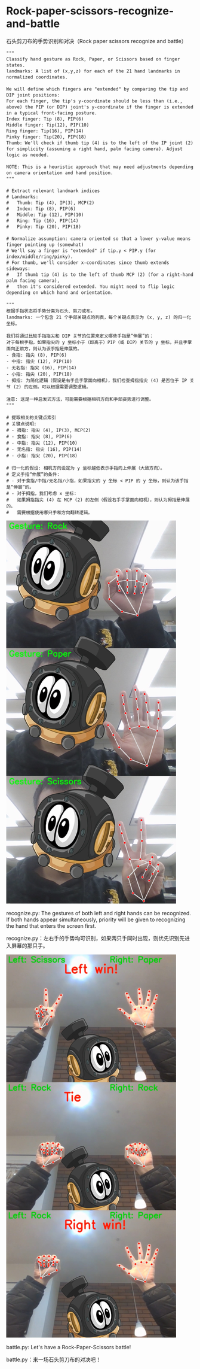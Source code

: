 # Rock-paper-scissors-recognize-and-battle
石头剪刀布的手势识别和对决（Rock paper scissors recognize and battle）

    """
    Classify hand gesture as Rock, Paper, or Scissors based on finger states.
    landmarks: A list of (x,y,z) for each of the 21 hand landmarks in normalized coordinates.

    We will define which fingers are "extended" by comparing the tip and DIP joint positions:
    For each finger, the tip's y-coordinate should be less than (i.e., above) the PIP (or DIP) joint's y-coordinate if the finger is extended in a typical front-facing posture.
    Index finger: Tip (8), PIP(6)
    Middle finger: Tip(12), PIP(10)
    Ring finger: Tip(16), PIP(14)
    Pinky finger: Tip(20), PIP(18)
    Thumb: We'll check if thumb tip (4) is to the left of the IP joint (2) for simplicity (assuming a right hand, palm facing camera). Adjust logic as needed.

    NOTE: This is a heuristic approach that may need adjustments depending on camera orientation and hand position.
    """

    # Extract relevant landmark indices
    # Landmarks:
    #   Thumb: Tip (4), IP(3), MCP(2)
    #   Index: Tip (8), PIP(6)
    #   Middle: Tip (12), PIP(10)
    #   Ring: Tip (16), PIP(14)
    #   Pinky: Tip (20), PIP(18)

    # Normalize assumption: camera oriented so that a lower y-value means finger pointing up (somewhat)
    # We'll say a finger is "extended" if tip.y < PIP.y (for index/middle/ring/pinky).
    # For thumb, we'll consider x-coordinates since thumb extends sideways:
    #   If thumb tip (4) is to the left of thumb MCP (2) (for a right-hand palm facing camera),
    #   then it's considered extended. You might need to flip logic depending on which hand and orientation.

    """
    根据手指状态将手势分类为石头、剪刀或布。
    landmarks: 一个包含 21 个手部关键点的列表，每个关键点表示为 (x, y, z) 的归一化坐标。
    
    我们将通过比较手指指尖和 DIP 关节的位置来定义哪些手指是“伸展”的：
    对于每根手指，如果指尖的 y 坐标小于（即高于）PIP（或 DIP）关节的 y 坐标，并且手掌面向正前方，则认为该手指是伸展的。
    - 食指: 指尖 (8), PIP(6)
    - 中指: 指尖 (12), PIP(10)
    - 无名指: 指尖 (16), PIP(14)
    - 小指: 指尖 (20), PIP(18)
    - 拇指: 为简化逻辑（假设是右手且手掌面向相机），我们检查拇指指尖 (4) 是否位于 IP 关节 (2) 的左侧。可以根据需要调整逻辑。
    
    注意: 这是一种启发式方法，可能需要根据相机方向和手部姿势进行调整。
    """
    
    # 提取相关的关键点索引
    # 关键点说明:
    # - 拇指: 指尖 (4), IP(3), MCP(2)
    # - 食指: 指尖 (8), PIP(6)
    # - 中指: 指尖 (12), PIP(10)
    # - 无名指: 指尖 (16), PIP(14)
    # - 小指: 指尖 (20), PIP(18)
    
    # 归一化的假设: 相机方向设定为 y 坐标越低表示手指向上伸展（大致方向）。
    # 定义手指“伸展”的条件:
    # - 对于食指/中指/无名指/小指，如果指尖的 y 坐标 < PIP 的 y 坐标，则认为该手指是“伸展”的。
    # - 对于拇指，我们考虑 x 坐标: 
    #   如果拇指指尖 (4) 在 MCP (2) 的左侧（假设右手手掌面向相机），则认为拇指是伸展的。
    #   需要根据使用哪只手和方向翻转逻辑。

![image](https://github.com/motortor/Rock-paper-scissors-recognize-and-battle/blob/main/recognize.png)

recognize.py: The gestures of both left and right hands can be recognized. If both hands appear simultaneously, priority will be given to recognizing the hand that enters the screen first.

recognize.py：左右手的手势均可识别，如果两只手同时出现，则优先识别先进入屏幕的那只手。

![image](https://github.com/motortor/Rock-paper-scissors-recognize-and-battle/blob/main/battle.png)

battle.py: Let's have a Rock-Paper-Scissors battle!

battle.py：来一场石头剪刀布的对决吧！
